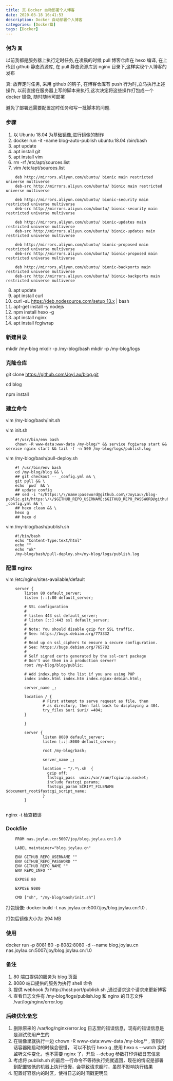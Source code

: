 ```yaml
---
title: 真·Docker 自动部署个人博客
date: 2020-03-18 16:41:53
description: Docker 自动部署个人博客
categories: [Docker篇]
tags: [Docker]
---
```


<!-- more -->

### 何为 `真`
以前我都是服务器上执行定时任务,在凌晨的时候 pull 博客仓库在 hexo 编译, 在上传到 github 静态资源库, 在 pull 静态资源库到 nginx 目录下,这样实现个人博客的发布

真: 放弃定时任务, 采用 github 的钩子, 在博客仓库有 push 行为时,立马执行上述操作, 以前直接在服务器上写的脚本来执行,这次决定将这些操作打包成一个 docker 镜像, 随时随地可部署

避免了部署还需要配置定时任务和写一批脚本的问题.

### 步骤
1. 以 Ubuntu 18.04 为基础镜像,进行镜像的制作
2. docker run -it -name blog-auto-publish ubuntu:18.04 /bin/bash
3. apt update
4. apt install git
5. apt install vim
6. rm -rf /etc/apt/sources.list
7. vim /etc/apt/sources.list

```shell script
    deb http://mirrors.aliyun.com/ubuntu/ bionic main restricted universe multiverse
    deb-src http://mirrors.aliyun.com/ubuntu/ bionic main restricted universe multiverse
    
    deb http://mirrors.aliyun.com/ubuntu/ bionic-security main restricted universe multiverse
    deb-src http://mirrors.aliyun.com/ubuntu/ bionic-security main restricted universe multiverse
    
    deb http://mirrors.aliyun.com/ubuntu/ bionic-updates main restricted universe multiverse
    deb-src http://mirrors.aliyun.com/ubuntu/ bionic-updates main restricted universe multiverse
    
    deb http://mirrors.aliyun.com/ubuntu/ bionic-proposed main restricted universe multiverse
    deb-src http://mirrors.aliyun.com/ubuntu/ bionic-proposed main restricted universe multiverse
    
    deb http://mirrors.aliyun.com/ubuntu/ bionic-backports main restricted universe multiverse
    deb-src http://mirrors.aliyun.com/ubuntu/ bionic-backports main restricted universe multiverse

```

8. apt update
9. apt install curl
10. curl -sL https://deb.nodesource.com/setup_13.x | bash 
11. apt-get install -y nodejs
12. npm install hexo -g
13. apt install nginx
14. apt install fcgiwrap


### 新建目录
mkdir /my-blog
mkdir -p /my-blog/bash
mkdir -p /my-blog/logs

### 克隆仓库
git clone https://github.com/JoyLau/blog.git

cd blog

npm install

### 建立命令
vim /my-blog/bash/init.sh

vim init.sh

```shell script
    #!/usr/bin/env bash
    chown -R www-data:www-data /my-blog/* && service fcgiwrap start && service nginx start && tail -f -n 500 /my-blog/logs/publish.log

```

vim /my-blog/bash/pull-deploy.sh

```shell script
    #! /usr/bin/env bash
    cd /my-blog/blog && \
    ## git checkout -- _config.yml && \
    git pull && \
    echo `pwd` && \
    ## update config
    ## sed -i "s/https:\/\/name:password@github.com\/JoyLau\/blog-public.git/https:\/\/$GITHUB_REPO_USERNAME:$GITHUB_REPO_PASSWORD@github.com\/$GITHUB_REPO_USERNAME\/$GITHUB_REPO_NAME.git/g" _config.yml && \
    ## hexo clean && \
    hexo g
    ## hexo d

```

vim /my-blog/bash/publish.sh
 
```shell script
    #!/bin/bash
    echo "Content-Type:text/html"
    echo ""
    echo "ok"
    /my-blog/bash/pull-deploy.sh>/my-blog/logs/publish.log

```

### 配置 nginx
vim /etc/nginx/sites-available/default 

```nginx
    server {
        listen 80 default_server;
        listen [::]:80 default_server;

        # SSL configuration
        #
        # listen 443 ssl default_server;
        # listen [::]:443 ssl default_server;
        #
        # Note: You should disable gzip for SSL traffic.
        # See: https://bugs.debian.org/773332
        #
        # Read up on ssl_ciphers to ensure a secure configuration.
        # See: https://bugs.debian.org/765782
        #
        # Self signed certs generated by the ssl-cert package
        # Don't use them in a production server!
        root /my-blog/blog/public;
        
        # Add index.php to the list if you are using PHP
        index index.html index.htm index.nginx-debian.html;

        server_name _;

        location / {
                # First attempt to serve request as file, then
                # as directory, then fall back to displaying a 404.
                try_files $uri $uri/ =404;
        }

        }

        server {
                listen 8080 default_server;
                listen [::]:8080 default_server;
        
                root /my-blog/bash;
        
                server_name _;
        
                location ~ ^/.*\.sh  {
                  gzip off;
                  fastcgi_pass  unix:/var/run/fcgiwrap.socket;
                  include fastcgi_params;
                  fastcgi_param SCRIPT_FILENAME $document_root$fastcgi_script_name;
                }
        }


```

nginx -t 检查错误


### Dockfile
```text
    FROM nas.joylau.cn:5007/joy/blog.joylau.cn:1.0
    
    LABEL maintainer="blog.joylau.cn"
    
    ENV GITHUB_REPO_USERNAME ""
    ENV GITHUB_REPO_PASSWORD ""
    ENV GITHUB_REPO_NAME ""
    ENV REPO_INFO ""
    
    EXPOSE 80
    
    EXPOSE 8080
    
    CMD ["sh", "/my-blog/bash/init.sh"]
```

打包镜像:
docker build -t nas.joylau.cn:5007/joy/blog.joylau.cn:1.0 .

打包后镜像大小为: 294 MB

### 使用
docker run -p 8081:80 -p 8082:8080 -d --name blog.joylau.cn nas.joylau.cn:5007/joy/blog.joylau.cn:1.0


### 备注
1. 80 端口提供的服务为 blog 页面
2. 8080 端口提供的服务为执行 shell 命令
3. 提供 webhook 为 http://host:port/publish.sh ,通过请求这个请求来更新博客
4. 查看日志文件有 /my-blog/logs/publish.log 和 nginx 的日志文件 /var/log/nginx/error.log

### 后续优化备忘
1. 删除原来的 /var/log/nginx/error.log 日志里的错误信息，现有的错误信息是是测试使用产生的
2. 在镜像里就执行一边 chown -R www-data:www-data /my-blog/* , 否则的话容器刚启动的时候会很慢， 可以不执行 hexo g ,使用 hexo s --watch 实时监听文件变化，也不需要 nginx 了，开启 --debug 参数打印详细日志信息 
3. 考虑将 publish.sh 的最后一行命令不等待执行完就返回，现在的情况是部署到配置较低的机器上执行很慢，会导致请求超时，虽然不影响执行结果
4. 配置好容器内的时区，使得日志的时间戳更明显
